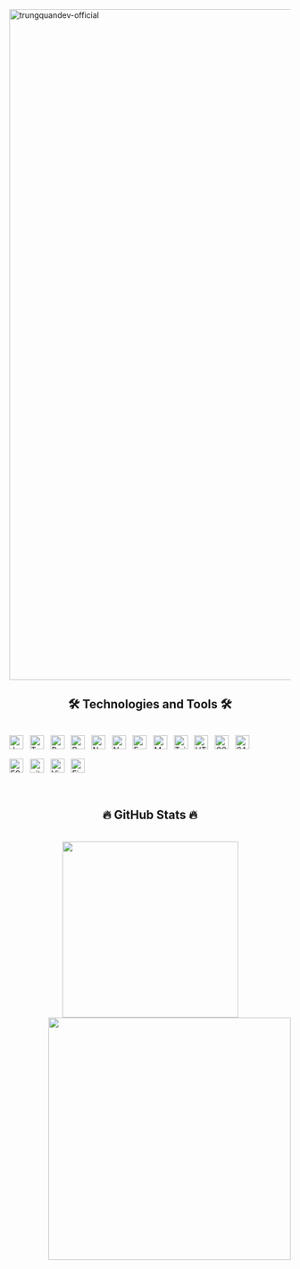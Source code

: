 <!-- Trungquandev -->
<a href="#" target="_blank">
  <img src="svg/trungquandev.svg" width="1200" alt="trungquandev-official" />
</a>

<h2 align="center">🛠 Technologies and Tools 🛠</h2>
<br>
<!-- https://simpleicons.org/ -->
<span><img src="https://img.shields.io/badge/JavaScript-282C34?logo=javascript&logoColor=F7DF1E" alt="JavaScript logo" title="JavaScript" height="25" /></span>
&nbsp;
<span><img src="https://img.shields.io/badge/TypeScript-282C34?logo=typescript&logoColor=3178C6" alt="TypeScript logo" title="TypeScript" height="25" /></span>
&nbsp;
<span><img src="https://img.shields.io/badge/ReactJS-282C34?logo=react&logoColor=61DAFB" alt="ReactJS logo" title="ReactJS" height="25" /></span>
&nbsp;
<span><img src="https://img.shields.io/badge/Redux-282C34?logo=redux&logoColor=764ABC" alt="Redux logo" title="Redux" height="25" /></span>
&nbsp;
<span><img src="https://img.shields.io/badge/Next.js-282C34?logo=next.js&logoColor=4FC08D" alt="Next.js logo" title="Next.js" height="25" /></span>
&nbsp;
<span><img src="https://img.shields.io/badge/Node.js-282C34?logo=node.js&logoColor=00F200" alt="Node.js logo" title="Node.js" height="25" /></span>
&nbsp;
<span><img src="https://img.shields.io/badge/Express-282C34?logo=express&logoColor=FFFFFF" alt="Express.js logo" title="Express.js" height="25" /></span>
&nbsp;
<span><img src="https://img.shields.io/badge/MongoDB-282C34?logo=mongodb&logoColor=47A248" alt="MongoDB logo" title="MongoDB" height="25" /></span>
&nbsp;
<span><img src="https://img.shields.io/badge/Tailwind%20CSS-282C34?logo=tailwind-css&logoColor=38B2AC" alt="TailwindCSS logo" title="TailwindCSS" height="25" /></span>
&nbsp;
<span><img src="https://img.shields.io/badge/HTML5-282C34?logo=html5&logoColor=E34F26" alt="HTML5 logo" title="HTML5" height="25" /></span>
&nbsp;
<span><img src="https://img.shields.io/badge/CSS3-282C34?logo=css3&logoColor=1572B6" alt="CSS3 logo" title="CSS3" height="25" /></span>
&nbsp;
<span><img src="https://img.shields.io/badge/Sass-282C34?logo=sass&logoColor=CC6699" alt="SASS logo" title="SCSS" height="25" /></span>
&nbsp;

<span><img src="https://img.shields.io/badge/ESLint-282C34?logo=eslint&logoColor=4B32C3" alt="ESLint logo" title="ESLint" height="25" /></span>
&nbsp;
<span><img src="https://img.shields.io/badge/git-282C34?logo=git&logoColor=F05032" alt="git logo" title="git" height="25" /></span>
&nbsp;
<span><img src="https://img.shields.io/badge/VS%20Code-282C34?logo=visual-studio-code&logoColor=007ACC" alt="Visual Studio Code logo" title="Visual Studio Code" height="25" /></span>
&nbsp;
<span><img src="https://img.shields.io/badge/Firebase-282C34?logo=firebase&logoColor=FFCA28" alt="Firebase logo" title="Firebase" height="25" /></span>
&nbsp;

<br>

<h2 align="center">🔥 GitHub Stats 🔥</h2>
<!-- https://github.com/anuraghazra/github-readme-stats -->
<br>
<div align=center>
  <a href="#" title="Trungquandev">
    <img width="315" align="center" src="https://github-readme-stats.vercel.app/api/top-langs/?username=trungquandev&hide=c%23,powershell,Mathematica,Ruby,Objective-C,Objective-C%2b%2b,Cuda&title_color=61dafb&text_color=ffffff&icon_color=61dafb&bg_color=20232a&langs_count=8&layout=compact&border_color=61dafb&hide_border=true" />
  </a>
  <a href="#" title="Trungquandev">
    <img align="right" width="434" src="https://github-readme-stats.vercel.app/api?username=trungquandev&show_icons=true&theme=react&border_color=61dafb&hide_border=true" />
  </a>
</div>

<br>
